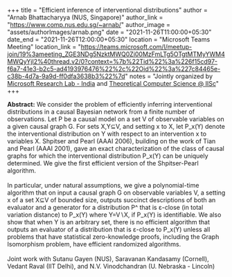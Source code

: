 +++
title = "Efficient inference of interventional distributions"
author = "Arnab Bhattacharyya (NUS, Singapore)"
author_link = "https://www.comp.nus.edu.sg/~arnab/"
author_image = "assets/authorImages/arnab.png"
date = "2021-11-26T11:00:00+05:30"
date_end = "2021-11-26T12:00:00+05:30"
location = "Microsoft Teams Meeting"
location_link = "https://teams.microsoft.com/l/meetup-join/19%3ameeting_ZGE3NDg5NzktMWQ0Zi00MzFmLTg5OTgtMTMyYWM4MWQyYjI2%40thread.v2/0?context=%7b%22Tid%22%3a%226f15cd97-f6a7-41e3-b2c5-ad4193976476%22%2c%22Oid%22%3a%227c84465e-c38b-4d7a-9a9d-ff0dfa3638b3%22%7d"
notes = "Jointly organized by <a href = "https://www.microsoft.com/en-us/research/lab/microsoft-research-india/" target= "_blank">Microsoft Research Lab - India</a> and <a href='https://www.csa.iisc.ac.in/theoretical-computer-science/' target= "_blank">Theoretical Computer Science @ IISc</a>"
+++

<b>Abstract:</b> We consider the problem of efficiently inferring interventional distributions in a causal Bayesian
network from a finite number of observations. Let P be a causal model on a set V of observable variables on a given
causal graph G. For sets X,Y⊆V, and setting x to X, let P_x(Y) denote the interventional distribution on Y with respect
to an intervention x to variables X. Shpitser and Pearl (AAAI 2006), building on the work of Tian and Pearl (AAAI 2001),
gave an exact characterization of the class of causal graphs for which the interventional
distribution P_x(Y) can be uniquely determined. We give the first efficient version of the Shpitser-Pearl
algorithm.
<br><br>
In particular, under natural assumptions, we give a polynomial-time algorithm that on input
a causal graph G on observable variables V, a setting x of a set X⊆V of bounded size, outputs succinct
descriptions of both an evaluator and a generator for a distribution P^ that is ε-close (in total variation
distance) to P_x(Y) where Y=V∖X, if P_x(Y) is identifiable. We also show that when Y is an arbitrary set, there
is no efficient algorithm that outputs an evaluator of a distribution that is ε-close to P_x(Y) unless all
problems that have statistical zero-knowledge proofs, including the Graph Isomorphism problem,
have efficient randomized algorithms.
<br><br>
Joint work with Sutanu Gayen (NUS), Saravanan Kandasamy (Cornell), Vedant Raval (IIT Delhi), and
N.V. Vinodchandran (U. Nebraska - Lincoln)